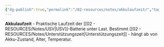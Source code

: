 ```yaml
---
{"dg-publish":true,"permalink":"/02-resources/notes/akkulaufzeit/","tags":["batterie/dauer","usv/versorgungszeit","informatik/hardware"],"noteIcon":"","updated":"2025-10-29T12:59:02.083+01:00"}
---
```



**Akkulaufzeit** - Praktische Laufzeit der [[02 - RESOURCES/Notes/USV\|USV]]-Batterie unter Last.
Bestimmt [[02 - RESOURCES/Notes/Unterstützungszeit\|Unterstützungszeit]] - hängt ab von Akku-Zustand, Alter, Temperatur.